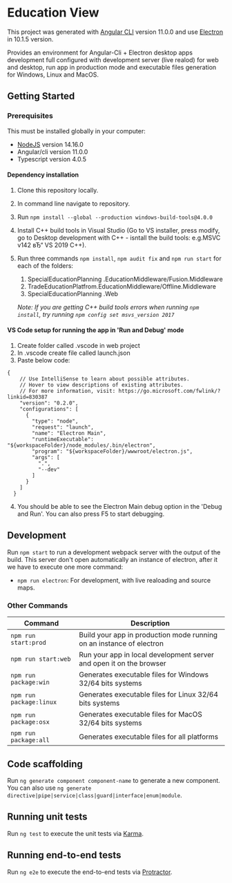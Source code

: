 ﻿# Education View

This project was generated with [Angular CLI](https://github.com/angular/angular-cli) version 11.0.0 and use [Electron](https://electronjs.org/docs) in 10.1.5 version.

Provides an environment for Angular-Cli + Electron desktop apps development full configured with development server (live realod) for web and desktop, run app in production mode and executable files generation for Windows, Linux and MacOS.

## Getting Started
### Prerequisites
This must be installed globally in your computer:
- [NodeJS](https://nodejs.org/en/download/) version 14.16.0
- Angular/cli version 11.0.0
- Typescript version 4.0.5 

#### **Dependency installation**

1. Clone this repository locally.
2. In command line navigate to repository.
3. Run `npm install --global --production windows-build-tools@4.0.0`
4. Install C++ build tools in Visual Studio (Go to VS installer, press modify, go to Desktop development with C++ - isntall the build tools: e.g.MSVC v142 вЂ“ VS 2019 C++). 



5. Run three commands `npm install`, `npm audit fix` and `npm run start` for each of the folders:
    1. SpecialEducationPlanning
.EducationMiddleware/Fusion.Middleware
    2. TradeEducationPlatfrom.EducationMiddleware/Offline.Middleware
    3. SpecialEducationPlanning
.Web

    *Note: If you are getting C++ build tools errors when running `npm install`, try running `npm config set msvs_version 2017`*

#### **VS Code setup for running the app in 'Run and Debug' mode**
1. Create folder called .vscode in web project
2. In .vscode create file called launch.json
3. Paste below code:
```
{
    // Use IntelliSense to learn about possible attributes.
    // Hover to view descriptions of existing attributes.
    // For more information, visit: https://go.microsoft.com/fwlink/?linkid=830387
    "version": "0.2.0",
    "configurations": [
      {
        "type": "node",
        "request": "launch",
        "name": "Electron Main",
        "runtimeExecutable": "${workspaceFolder}/node_modules/.bin/electron",
        "program": "${workspaceFolder}/wwwroot/electron.js",
        "args": [
          ".",
          "--dev"
        ]
      }
    ]
  }
  ```
  4. You should be able to see the Electron Main debug option in the 'Debug and Run'. You can also press F5 to start debugging.



## Development

Run `npm start` to run a development webpack server with the output of the build. This server don't open automatically an instance of electron, after it we have to execute one more command:
- `npm run electron`: For development, with live realoading and source maps.

### Other Commands

|Command|Description|
|--|--|
|`npm run start:prod`| Build your app in production mode running on an instance of electron |
|`npm run start:web`| Run your app in local development server and open it on the browser |
|`npm run package:win`| Generates executable files for Windows 32/64 bits systems |
|`npm run package:linux`| Generates executable files for Linux 32/64 bits systems |
|`npm run package:osx`| Generates executable files for MacOS 32/64 bits systems |
|`npm run package:all`| Generates executable files for all platforms |

## Code scaffolding

Run `ng generate component component-name` to generate a new component. You can also use `ng generate directive|pipe|service|class|guard|interface|enum|module`.

## Running unit tests

Run `ng test` to execute the unit tests via [Karma](https://karma-runner.github.io).

## Running end-to-end tests

Run `ng e2e` to execute the end-to-end tests via [Protractor](http://www.protractortest.org/).

